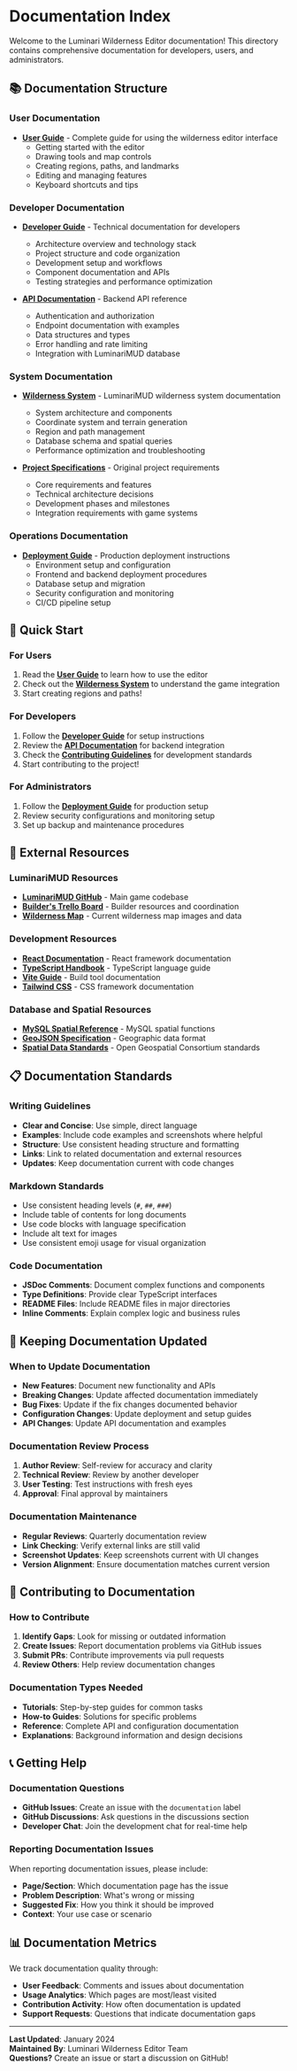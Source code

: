 # Documentation Index

Welcome to the Luminari Wilderness Editor documentation! This directory contains comprehensive documentation for developers, users, and administrators.

## 📚 Documentation Structure

### User Documentation
- **[User Guide](USER_GUIDE.md)** - Complete guide for using the wilderness editor interface
  - Getting started with the editor
  - Drawing tools and map controls
  - Creating regions, paths, and landmarks
  - Editing and managing features
  - Keyboard shortcuts and tips

### Developer Documentation
- **[Developer Guide](DEVELOPER_GUIDE.md)** - Technical documentation for developers
  - Architecture overview and technology stack
  - Project structure and code organization
  - Development setup and workflows
  - Component documentation and APIs
  - Testing strategies and performance optimization

- **[API Documentation](API.md)** - Backend API reference
  - Authentication and authorization
  - Endpoint documentation with examples
  - Data structures and types
  - Error handling and rate limiting
  - Integration with LuminariMUD database

### System Documentation
- **[Wilderness System](WILDERNESS_SYSTEM.md)** - LuminariMUD wilderness system documentation
  - System architecture and components
  - Coordinate system and terrain generation
  - Region and path management
  - Database schema and spatial queries
  - Performance optimization and troubleshooting

- **[Project Specifications](WILDERNESS_PROJECT.md)** - Original project requirements
  - Core requirements and features
  - Technical architecture decisions
  - Development phases and milestones
  - Integration requirements with game systems

### Operations Documentation
- **[Deployment Guide](DEPLOYMENT.md)** - Production deployment instructions
  - Environment setup and configuration
  - Frontend and backend deployment procedures
  - Database setup and migration
  - Security configuration and monitoring
  - CI/CD pipeline setup

## 🚀 Quick Start

### For Users
1. Read the **[User Guide](USER_GUIDE.md)** to learn how to use the editor
2. Check out the **[Wilderness System](WILDERNESS_SYSTEM.md)** to understand the game integration
3. Start creating regions and paths!

### For Developers
1. Follow the **[Developer Guide](DEVELOPER_GUIDE.md)** for setup instructions
2. Review the **[API Documentation](API.md)** for backend integration
3. Check the **[Contributing Guidelines](../CONTRIBUTING.md)** for development standards
4. Start contributing to the project!

### For Administrators
1. Follow the **[Deployment Guide](DEPLOYMENT.md)** for production setup
2. Review security configurations and monitoring setup
3. Set up backup and maintenance procedures

## 🔗 External Resources

### LuminariMUD Resources
- **[LuminariMUD GitHub](https://github.com/luminari-mud/luminari-source)** - Main game codebase
- **[Builder's Trello Board](https://trello.com/b/xOjCl0hC/luminari-builders)** - Builder resources and coordination
- **[Wilderness Map](https://trello.com/c/5sbBrktg)** - Current wilderness map images and data

### Development Resources
- **[React Documentation](https://react.dev/)** - React framework documentation
- **[TypeScript Handbook](https://www.typescriptlang.org/docs/)** - TypeScript language guide
- **[Vite Guide](https://vitejs.dev/guide/)** - Build tool documentation
- **[Tailwind CSS](https://tailwindcss.com/docs)** - CSS framework documentation

### Database and Spatial Resources
- **[MySQL Spatial Reference](https://dev.mysql.com/doc/refman/8.0/en/spatial-extensions.html)** - MySQL spatial functions
- **[GeoJSON Specification](https://geojson.org/)** - Geographic data format
- **[Spatial Data Standards](https://www.ogc.org/)** - Open Geospatial Consortium standards

## 📋 Documentation Standards

### Writing Guidelines
- **Clear and Concise**: Use simple, direct language
- **Examples**: Include code examples and screenshots where helpful
- **Structure**: Use consistent heading structure and formatting
- **Links**: Link to related documentation and external resources
- **Updates**: Keep documentation current with code changes

### Markdown Standards
- Use consistent heading levels (`#`, `##`, `###`)
- Include table of contents for long documents
- Use code blocks with language specification
- Include alt text for images
- Use consistent emoji usage for visual organization

### Code Documentation
- **JSDoc Comments**: Document complex functions and components
- **Type Definitions**: Provide clear TypeScript interfaces
- **README Files**: Include README files in major directories
- **Inline Comments**: Explain complex logic and business rules

## 🔄 Keeping Documentation Updated

### When to Update Documentation
- **New Features**: Document new functionality and APIs
- **Breaking Changes**: Update affected documentation immediately
- **Bug Fixes**: Update if the fix changes documented behavior
- **Configuration Changes**: Update deployment and setup guides
- **API Changes**: Update API documentation and examples

### Documentation Review Process
1. **Author Review**: Self-review for accuracy and clarity
2. **Technical Review**: Review by another developer
3. **User Testing**: Test instructions with fresh eyes
4. **Approval**: Final approval by maintainers

### Documentation Maintenance
- **Regular Reviews**: Quarterly documentation review
- **Link Checking**: Verify external links are still valid
- **Screenshot Updates**: Keep screenshots current with UI changes
- **Version Alignment**: Ensure documentation matches current version

## 🤝 Contributing to Documentation

### How to Contribute
1. **Identify Gaps**: Look for missing or outdated information
2. **Create Issues**: Report documentation problems via GitHub issues
3. **Submit PRs**: Contribute improvements via pull requests
4. **Review Others**: Help review documentation changes

### Documentation Types Needed
- **Tutorials**: Step-by-step guides for common tasks
- **How-to Guides**: Solutions for specific problems
- **Reference**: Complete API and configuration documentation
- **Explanations**: Background information and design decisions

## 📞 Getting Help

### Documentation Questions
- **GitHub Issues**: Create an issue with the `documentation` label
- **GitHub Discussions**: Ask questions in the discussions section
- **Developer Chat**: Join the development chat for real-time help

### Reporting Documentation Issues
When reporting documentation issues, please include:
- **Page/Section**: Which documentation page has the issue
- **Problem Description**: What's wrong or missing
- **Suggested Fix**: How you think it should be improved
- **Context**: Your use case or scenario

## 📊 Documentation Metrics

We track documentation quality through:
- **User Feedback**: Comments and issues about documentation
- **Usage Analytics**: Which pages are most/least visited
- **Contribution Activity**: How often documentation is updated
- **Support Requests**: Questions that indicate documentation gaps

---

**Last Updated**: January 2024  
**Maintained By**: Luminari Wilderness Editor Team  
**Questions?** Create an issue or start a discussion on GitHub!
